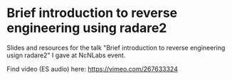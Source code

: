 # Brief introduction to reverse engineering using radare2

Slides and resources for the talk "Brief introduction to reverse engineering usign radare2" I gave at NcNLabs event.

Find video (ES audio) here: https://vimeo.com/267633324